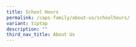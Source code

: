 ```yaml
---
title: School Hours
permalink: /caps-family/about-us/schoolhours/
variant: tiptap
description: ""
third_nav_title: About Us
---
```


